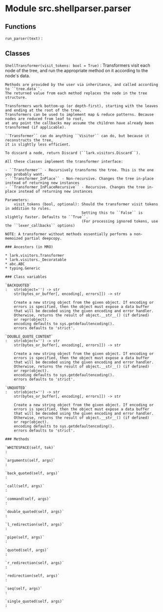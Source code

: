 Module src.shellparser.parser
=============================

Functions
---------

    
`run_parser(text)`
:   

Classes
-------

`ShellTransformer(visit_tokens: bool = True)`
:   Transformers visit each node of the tree, and run the appropriate method on it according to the node's data.
    
    Methods are provided by the user via inheritance, and called according to ``tree.data``.
    The returned value from each method replaces the node in the tree structure.
    
    Transformers work bottom-up (or depth-first), starting with the leaves and ending at the root of the tree.
    Transformers can be used to implement map & reduce patterns. Because nodes are reduced from leaf to root,
    at any point the callbacks may assume the children have already been transformed (if applicable).
    
    ``Transformer`` can do anything ``Visitor`` can do, but because it reconstructs the tree,
    it is slightly less efficient.
    
    To discard a node, return Discard (``lark.visitors.Discard``).
    
    All these classes implement the transformer interface:
    
    - ``Transformer`` - Recursively transforms the tree. This is the one you probably want.
    - ``Transformer_InPlace`` - Non-recursive. Changes the tree in-place instead of returning new instances
    - ``Transformer_InPlaceRecursive`` - Recursive. Changes the tree in-place instead of returning new instances
    
    Parameters:
        visit_tokens (bool, optional): Should the transformer visit tokens in addition to rules.
                                       Setting this to ``False`` is slightly faster. Defaults to ``True``.
                                       (For processing ignored tokens, use the ``lexer_callbacks`` options)
    
    NOTE: A transformer without methods essentially performs a non-memoized partial deepcopy.

    ### Ancestors (in MRO)

    * lark.visitors.Transformer
    * lark.visitors._Decoratable
    * abc.ABC
    * typing.Generic

    ### Class variables

    `BACKQUOTED`
    :   str(object='') -> str
        str(bytes_or_buffer[, encoding[, errors]]) -> str
        
        Create a new string object from the given object. If encoding or
        errors is specified, then the object must expose a data buffer
        that will be decoded using the given encoding and error handler.
        Otherwise, returns the result of object.__str__() (if defined)
        or repr(object).
        encoding defaults to sys.getdefaultencoding().
        errors defaults to 'strict'.

    `DOUBLE_QUOTE_CONTENT`
    :   str(object='') -> str
        str(bytes_or_buffer[, encoding[, errors]]) -> str
        
        Create a new string object from the given object. If encoding or
        errors is specified, then the object must expose a data buffer
        that will be decoded using the given encoding and error handler.
        Otherwise, returns the result of object.__str__() (if defined)
        or repr(object).
        encoding defaults to sys.getdefaultencoding().
        errors defaults to 'strict'.

    `UNQUOTED`
    :   str(object='') -> str
        str(bytes_or_buffer[, encoding[, errors]]) -> str
        
        Create a new string object from the given object. If encoding or
        errors is specified, then the object must expose a data buffer
        that will be decoded using the given encoding and error handler.
        Otherwise, returns the result of object.__str__() (if defined)
        or repr(object).
        encoding defaults to sys.getdefaultencoding().
        errors defaults to 'strict'.

    ### Methods

    `WHITESPACE(self, tok)`
    :

    `arguments(self, args)`
    :

    `back_quoted(self, args)`
    :

    `call(self, args)`
    :

    `command(self, args)`
    :

    `double_quoted(self, args)`
    :

    `l_redirection(self, args)`
    :

    `pipe(self, args)`
    :

    `quoted(self, args)`
    :

    `r_redirection(self, args)`
    :

    `redirection(self, args)`
    :

    `seq(self, args)`
    :

    `single_quoted(self, args)`
    :